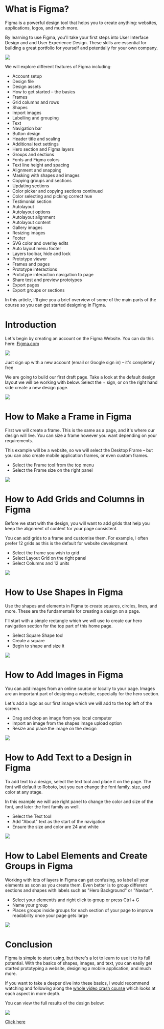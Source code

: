 # What is Figma?

Figma is a powerful design tool that helps you to create anything: websites, applications, logos, and much more.

By learning to use Figma, you'll take your first steps into User Interface Design and and User Experience Design. These skills are essential for building a great portfolio for yourself and potentially for your own company.

<img src="/library/temp/1/figma.jpg">

We will explore different features of Figma including:

- Account setup
- Design file
- Design assets
- How to get started – the basics
- Frames
- Grid columns and rows
- Shapes
- Import images
- Labelling and grouping
- Text
- Navigation bar
- Button design
- Header title and scaling
- Additional text settings
- Hero section and Figma layers
- Groups and sections
- Fonts and Figma colors
- Text line height and spacing
- Alignment and snapping
- Masking with shapes and images
- Copying groups and sections
- Updating sections
- Color picker and copying sections continued
- Color selecting and picking correct hue
- Testimonial section
- Autolayout
- Autolayout options
- Autolayout alignment
- Autolayout content
- Gallery images
- Resizing images
- Footer
- SVG color and overlay edits
- Auto layout menu footer
- Layers toolbar, hide and lock
- Prototype viewer
- Frames and pages
- Prototype interactions
- Prototype interaction navigation to page
- Share test and preview prototypes
- Export pages
- Export groups or sections

In this article, I'll give you a brief overview of some of the main parts of the course so you can get started designing in Figma.

# Introduction

Let's begin by creating an account on the Figma Website. You can do this here: <a href="https://www.figma.com/files/recent?fuid=972406323692966114" target="_blank">Figma.com</a>

<img src="/library/temp/1/figma1.gif">

Just sign up with a new account (email or Google sign in) – it's completely free

We are going to build our first draft page. Take a look at the default design layout we will be working with below. Select the + sign, or on the right hand side create a new design page.

<img src="/library/temp/1/figma2.jpg">

# How to Make a Frame in Figma

First we will create a frame. This is the same as a page, and it's where our design will live. You can size a frame however you want depending on your requirements.

This example will be a website, so we will select the Desktop Frame – but you can also create mobile application frames, or even custom frames.

- Select the Frame tool from the top menu
- Select the Frame size on the right panel

<img src="/library/temp/1/figma3.gif" >

# How to Add Grids and Columns in Figma

Before we start with the design, you will want to add grids that help you keep the alignment of content for your page consistent.

You can add grids to a frame and customise them. For example, I often prefer 12 grids as this is the default for website development.

- Select the frame you wish to grid
- Select Layout Grid on the right panel
- Select Columns and 12 units

<img src="/library/temp/1/figma4.gif" >

# How to Use Shapes in Figma

Use the shapes and elements in Figma to create squares, circles, lines, and more. These are the fundamentals for creating a design on a page.

I'll start with a simple rectangle which we will use to create our hero navigation section for the top part of this home page.

- Select Square Shape tool
- Create a square
- Begin to shape and size it

<img src="/library/temp/1/figma5.gif" >

# How to Add Images in Figma

You can add images from an online source or locally to your page. Images are an important part of designing a website, especially for the hero section.

Let's add a logo as our first image which we will add to the top left of the screen.

- Drag and drop an image from you local computer
- Import an image from the shapes image upload option
- Resize and place the image on the design

<img src="/library/temp/1/figma6.gif" >

# How to Add Text to a Design in Figma

To add text to a design, select the text tool and place it on the page. The font will default to Roboto, but you can change the font family, size, and color at any stage.

In this example we will use right panel to change the color and size of the font, and later the font family as well.

- Select the Text tool
- Add "About" text as the start of the navigation
- Ensure the size and color are 24 and white

<img src="/library/temp/1/figma7.gif" >

# How to Label Elements and Create Groups in Figma

Working with lots of layers in Figma can get confusing, so label all your elements as soon as you create them. Even better is to group different sections and shapes with labels such as "Hero Background" or "Navbar".

- Select your element/s and right click to group or press Ctrl + G
- Name your group
- Places groups inside groups for each section of your page to improve readability once your page gets large

<img src="/library/temp/1/figma8.gif" >

# Conclusion

Figma is simple to start using, but there's a lot to learn to use it to its full potential. With the basics of shapes, images, and text, you can easily get started prototyping a website, designing a mobile application, and much more.

If you want to take a deeper dive into these basics, I would recommend watching and following along the <a href="https://www.youtube.com/watch?v=lg7w3Ntfqy0" target="_blank" style="underline">whole video crash course</a> which looks at each aspect in more depth.

You can view the full results of the design below:

<img src="/library/temp/1/figma.jpg" >

<a href="https://www.figma.com/file/9kw3Z8n5t5l3BHAvyZy39X/Figma-Crash-Course-2021?node-id=0%3A1" target="_blank">Click here</a>